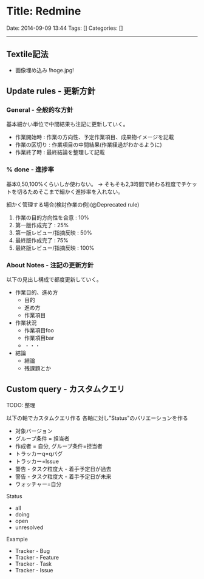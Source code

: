 # Title: Redmine

Date: 2014-09-09 13:44
Tags: []
Categories: []

<!-- toc -->

---

## Textile記法

- 画像埋め込み
        !hoge.jpg!

## Update rules - 更新方針

### General - 全般的な方針

基本細かい単位で中間結果も注記に更新していく。

- 作業開始時 : 作業の方向性、予定作業項目、成果物イメージを記載
- 作業の区切り : 作業項目の中間結果(作業経過がわかるように)
- 作業終了時 : 最終結論を整理して記載

### % done - 進捗率

基本0,50,100%くらいしか使わない。
-> そもそも2,3時間で終わる粒度でチケットを切るためそこまで細かく進捗率を入れない。

細かく管理する場合(検討作業の例)(@Deprecated rule)

1. 作業の目的方向性を合意  : 10%
1. 第一版作成完了          : 25%
1. 第一版レビュー/指摘反映 : 50%
1. 最終版作成完了          : 75%
1. 最終版レビュー/指摘反映 : 100%

### About Notes - 注記の更新方針

以下の見出し構成で都度更新していく。

- 作業目的、進め方
    - 目的
    - 進め方
    - 作業項目
- 作業状況
    - 作業項目foo
    - 作業項目bar
    - ・・・
- 結論
    - 結論
    - 残課題とか

## Custom query - カスタムクエリ

TODO: 整理

以下の軸でカスタムクエリ作る
各軸に対し"Status"のバリエーションを作る

- 対象バージョン
- グループ条件 = 担当者
- 作成者 = 自分, グループ条件=担当者
- トラッカーq=qバグ
- トラッカー=Issue
- 警告 - タスク粒度大 - 着手予定日が過去
- 警告 - タスク粒度大 - 着手予定日が未来
- ウォッチャー=自分

Status

- all
- doing
- open
- unresolved


Example

- Tracker - Bug
- Tracker - Feature
- Tracker - Task
- Tracker - Issue


